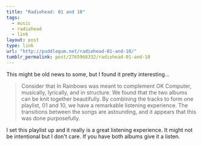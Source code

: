 ```yaml
---
title: "Radiohead: 01 and 10"
tags:
  - music
  - radiohead
  - link
layout: post
type: link
url: "http://puddlegum.net/radiohead-01-and-10/"
tumblr_permalink: post/2765968332/radiohead-01-and-10
---
```


This might be old news to some, but I found it pretty interesting...

> Consider that In Rainbows was meant to complement OK Computer, musically, lyrically, and in structure. We found that the two albums can be knit together beautifully. By combining the tracks to form one playlist, 01 and 10, we have a remarkable listening experience. The transitions between the songs are astounding, and it appears that this was done purposefully.

I set this playlist up and it really is a great listening experience. It might not be intentional but I don't care. If you have both albums give it a listen.
